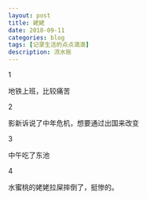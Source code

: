 ```yaml
---
layout: post
title: 姥姥
date: 2018-09-11
categories: blog
tags: [记录生活的点点滴滴]
description: 流水账
---
```


1 

地铁上班，比较痛苦

2

影新诉说了中年危机，想要通过出国来改变

3

中午吃了东池

4

水蜜桃的姥姥拉屎摔倒了，挺惨的。
